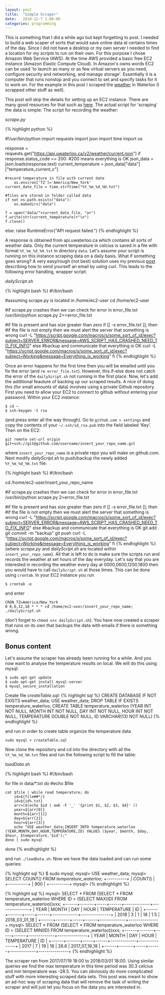 ```yaml
---
layout: post
title:  "Simple Scraper"
date:   2018-12-7 1:00:00
categories: programming
---
```


This is something that I did a while ago but kept forgetting to post. I needed to build a web scaper of sorts that would save online data at certains times of the day. Since I did not have a desktop or my own server I needed to find a location for my scripts to run on their own. For this purpose I chose Amazon Web Service (AWS). At the time AWS provided a basic free EC2 instance (Amazon Elastic Compute Cloud). In Amazon's owns words EC2 can be used 'to launch as many or as few virtual servers as you need, configure security and networking, and manage storage'. Essentially it is a computer that runs nonstop and you connect to set and specify tasks for it to work on. For the example in this post I scraped the [weather](https://github.com/uWaterloo/api-documentation/blob/master/v2/weather/current.md) in Waterloo (I scrapped other stuff as well). 

This post will skip the details for setting up an EC2 instance. There are many good resources for that such as [here](). The actual script for 'scraping' the data is simple:
The script for recording the weather:

_scrape.py_

{% highlight python %}

#!/usr/bin/python
import requests
import json
import time
import os

response = requests.get("https://api.uwaterloo.ca/v2/weather/current.json")
if response.status_code == 200: #200 means everything is OK
	json_data = json.loads(response.text)
	current_temperature = json_data["data"]["temperature_current_c"]
	
	#record temperature in file with current date
        os.environ['TZ']='America/New_York'
	current_date_file = time.strftime("%Y_%m_%d_%H.txt")

	#files are stored in folder called data
	if not os.path.exists("data"):
		os.makedirs("data")
				
	f = open("data/"+current_date_file, "a+")
	f.write(str(current_temperature)+"\n")
	f.close()
else:
	raise RuntimeError("API request failed.") 
{% endhighlight %}
   
A response is obtained from api.uwaterloo.ca which contains all sorts of weather data. Only the current temperature in celcius is saved in a file with format `%Y_%m_%d_%H.txt` in directory `data`. Let's assume your script is running on this instance scraping data on a daily basis. What if something goes wrong? A very easy/rough (not best) solution uses my previous [post](http://szonov.com/programming/2017/07/16/Creating-a-notification/) describing how to send yourself an email by using curl. This leads to the following error handling, wrapper script:

*dailyScript.sh*

{% highlight bash %}
#!/bin/bash

#assuming scrape.py is located in /home/ec2-user
cd /home/ec2-user

#if scrape.py crashes then we can check for error in error_file.txt
/usr/bin/python scrape.py 2>>error_file.txt

#if file is present and has size greater than zero
if [[ -s error_file.txt  ]]; then
	#if the file is not empty then we must alert the server that something is wrong
	curl -L "https://script.google.com/macros/s/some_sort_of_id/exec?subject=SERVER_ERROR&message=AWS_SCRIPT_HAS_CRASHED_NEED_TO_FIX_INFO"
else
	#backup and communicate that everything is OK
	curl -L "https://script.google.com/macros/s/some_sort_of_id/exec?subject=Working&message=Everything_is_working"
fi
{% endhighlight %}

Once an error happens for the first time then you will be emailed until you fix the error (and `rm error_file.txt`). However, this if-else does not catch the error of the `dailyScript.sh` not running in the first place. Now, let's add the additional feauture of backing up our scraped results. A nice of doing this (for small amounts of data) involves using a private Github repository. First you need to allow your EC2 to connect to github without entering your password. Within your EC2 instance:
```
$ cd ~
$ ssh-keygen -t rsa
``` 
(and press enter all the way through). Go to `github.com > settings` and copy the contents of your `~/.ssh/id_rsa.pub` into the field labeled 'Key'. Then on the EC2:
```
git remote set-url origin git+ssh://git@github.com/username/insert_your_repo_name.git
```
where `insert_your_repo_name` is a private repo you will make on github.com. Next modify *dailyScript.sh* to push/backup the newly added `%Y_%m_%d_%H.txt` file:

{% highlight bash %}
#!/bin/bash

cd /home/ec2-user/insert_your_repo_name

#if scrape.py crashes then we can check for error in error_file.txt
/usr/bin/python scrape.py 2>error_file.txt

#if file is present and has size greater than zero
if [[ -s error_file.txt  ]]; then
	#if the file is not empty then we must alert the server that something is wrong
	curl -L "https://script.google.com/macros/s/some_sort_of_id/exec?subject=SERVER_ERROR&message=AWS_SCRIPT_HAS_CRASHED_NEED_TO_FIX_INFO"
else
	#backup and communicate that everything is OK
	git add .
	git commit -m "backup"
	git push
	curl -L "https://script.google.com/macros/s/some_sort_of_id/exec?subject=Working&message=Everything_is_working"
fi
{% endhighlight  %}
(where *scrape.py* and *dailyScript.sh* are located within `insert_your_repo_name`). All that is left to do is make sure the scripts run and records the weather at set hours of the day everyday. Let's say that you are interested in recording the weather every day at 0000,0600,1200,1800 then you would have to call `dailyScript.sh` at those times. This can be done using `crontab`. In your EC2 instance you run
```
$ crontab -e
```
and enter
```
CRON_TZ=America/New_York
0 0,6,12,18 * * * cd /home/ec2-user/insert_your_repo_name; ./dailyScript.sh
```
(don't forget to `chmod u+x dailyScript.sh`). You have now created a scraper that runs on its own that backups the data with emails if there is something wrong. 


## Bonus content

Let's assume the scraper has already been running for a while. And you now want to analyse the temperature results on local. We will do this using mysql:

```
$ sudo apt-get update
$ sudo apt-get install mysql-server
$ mysql_secure_installation
```

Create file *createTable.sql*:
{% highlight sql %}
CREATE DATABASE IF NOT EXISTS weather_data;
USE weather_data;
DROP TABLE IF EXISTS temperature_waterloo;
CREATE TABLE temperature_waterloo (YEAR INT NOT NULL, MONTH INT NOT NULL, DAY INT NOT NULL, HOUR INT NOT NULL, TEMPERATURE DOUBLE NOT NULL, ID VARCHAR(13) NOT NULL) 
{% endhighlight %}

and run in order to create table organize the temperature data 
```
sudo mysql < createTable.sql
```

Now clone the repository and cd into the directory with all the `%Y_%m_%d_%H.txt` files and run the following script to fill the table:

*loadData.sh*

{% highlight bash %}
#!/bin/bash

for file in data/*.txt
do
	#echo $file
		
	cat $file | while read temperature; do
		id=${file##*/}
		id=${id%.txt}
		arr=($(echo $id | awk -F '_' '{print $1, $2, $3, $4}' ))
		year=${arr[0]}
		month=${arr[1]}
		day=${arr[2]}
		hour=${arr[3]}
		echo "USE weather_data;INSERT INTO temperature_waterloo (YEAR,MONTH,DAY,HOUR,TEMPERATURE,ID) VALUES ($year, $month, $day, $hour, $temperature,'$id');"
	done | sudo mysql 

done
{% endhighlight %}

and run `./loadData.sh`. Now we have the data loaded and can run some queries:


{% highlight sql %}
$ sudo mysql;
mysql> USE weather_data;
mysql> SELECT COUNT(*) FROM temperature_waterloo;
+----------+
| COUNT(*) |
+----------+
|      900 |
+----------+
mysql> 
{% endhighlight %}

{% highlight sql %}
mysql> SELECT * FROM  (SELECT * FROM temperature_waterloo WHERE ID = (SELECT MAX(ID) FROM temperature_waterloo))xxx;
+------+-------+-----+------+-------------+---------------+
| YEAR | MONTH | DAY | HOUR | TEMPERATURE | ID            |
+------+-------+-----+------+-------------+---------------+
| 2018 |     3 |   1 |   18 |         1.5 | 2018_03_01_18 |
+------+-------+-----+------+-------------+---------------+
mysql> SELECT * FROM  (SELECT * FROM temperature_waterloo WHERE ID = (SELECT MIN(ID) FROM temperature_waterloo))xxx;
+------+-------+-----+------+-------------+---------------+
| YEAR | MONTH | DAY | HOUR | TEMPERATURE | ID            |
+------+-------+-----+------+-------------+---------------+
| 2017 |     7 |  19 |   18 |        28.6 | 2017_07_19_18 |
+------+-------+-----+------+-------------+---------------+
{% endhighlight %}

The scraper ran from 2017/07/19 18:00 to 2018/03/01 18:00. Using similar queries we find the max temperature in this time period was 30.3 celcius and min temperature was -28.5. You can obviously do more complicated stuff with more interesting scraped data sets. This post was meant to show an ad-hoc way of scraping data that will remove the task of writing the scraper and will just let you focus on the data you are interested in.






















